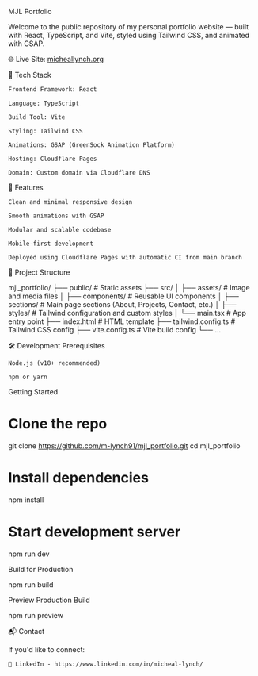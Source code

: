 MJL Portfolio

Welcome to the public repository of my personal portfolio website — built with React, TypeScript, and Vite, styled using Tailwind CSS, and animated with GSAP.

🌐 Live Site: [micheallynch.org](https://micheallynch.org/)

🚀 Tech Stack

    Frontend Framework: React

    Language: TypeScript

    Build Tool: Vite

    Styling: Tailwind CSS

    Animations: GSAP (GreenSock Animation Platform)

    Hosting: Cloudflare Pages

    Domain: Custom domain via Cloudflare DNS

📸 Features

    Clean and minimal responsive design

    Smooth animations with GSAP

    Modular and scalable codebase

    Mobile-first development

    Deployed using Cloudflare Pages with automatic CI from main branch

📁 Project Structure

mjl_portfolio/
├── public/               # Static assets
├── src/
│   ├── assets/           # Image and media files
│   ├── components/       # Reusable UI components
│   ├── sections/         # Main page sections (About, Projects, Contact, etc.)
│   ├── styles/           # Tailwind configuration and custom styles
│   └── main.tsx          # App entry point
├── index.html            # HTML template
├── tailwind.config.ts    # Tailwind CSS config
├── vite.config.ts        # Vite build config
└── ...

🛠️ Development
Prerequisites

    Node.js (v18+ recommended)

    npm or yarn

Getting Started

# Clone the repo
git clone https://github.com/m-lynch91/mjl_portfolio.git
cd mjl_portfolio

# Install dependencies
npm install

# Start development server
npm run dev

Build for Production

npm run build

Preview Production Build

npm run preview

📬 Contact

If you'd like to connect:

    💼 LinkedIn - https://www.linkedin.com/in/micheal-lynch/
